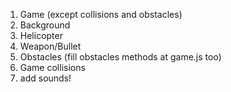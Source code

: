 1. Game (except collisions and obstacles)
2. Background
3. Helicopter
4. Weapon/Bullet
5. Obstacles (fill obstacles methods at game.js too)
6. Game collisions
7. add sounds!
